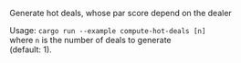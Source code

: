 Generate hot deals, whose par score depend on the dealer

Usage: `cargo run --example compute-hot-deals [n]`  
where `n` is the number of deals to generate  
(default: 1).